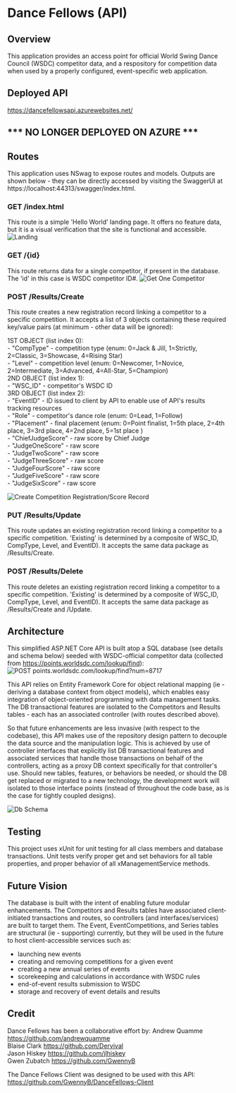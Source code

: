 
# Dance Fellows (API)

## Overview
This application provides an access point for official World Swing Dance Council (WSDC) competitor data, and a respository for competition data when used by a properly configured, event-specific web application.


## Deployed API
https://dancefellowsapi.azurewebsites.net/
## *** NO LONGER DEPLOYED ON AZURE ***  

## Routes
This application uses NSwag to expose routes and models. Outputs are shown below - they can be directly accessed by visiting the SwaggerUI at https://localhost:44313/swagger/index.html.

### GET /index.html
This route is a simple 'Hello World' landing page. It offers no feature data, but it is a visual verification that the site is functional and accessible.
![Landing](assets/Competitors-index.PNG)

### GET /{id}
This route returns data for a single competitor, if present in the database. The 'id' in this case is WSDC competitor ID#.
![Get One Competitor](assets/Competitors-id.PNG)

### POST /Results/Create
This route creates a new registration record linking a competitor to a specific competition. It accepts a list of 3 objects containing these required key/value pairs (at minimum - other data will be ignored):

  1ST OBJECT (list index 0):  
    - "CompType" <int> - competition type (enum: 0=Jack & Jill, 1=Strictly, 2=Classic, 3=Showcase, 4=Rising Star)  
    - "Level" <int> - competition level (enum: 0=Newcomer, 1=Novice, 2=Intermediate, 3=Advanced, 4=All-Star, 5=Champion)  
  2ND OBJECT (list index 1):  
    - "WSC_ID" <int> - competitor's WSDC ID  
  3RD OBJECT (list index 2):  
    - "EventID" <int> - ID issued to client by API to enable use of API's results tracking resources  
    - "Role" <int> - competitor's dance role (enum: 0=Lead, 1=Follow)  
    - "Placement" <int> - final placement (enum: 0=Point finalist, 1=5th place, 2=4th place, 3=3rd place, 4=2nd place, 5=1st place )  
    - "ChiefJudgeScore" <int> - raw score by Chief Judge  
    - "JudgeOneScore" <int> - raw score  
    - "JudgeTwoScore" <int> - raw score  
    - "JudgeThreeScore" <int> - raw score  
    - "JudgeFourScore" <int> - raw score  
    - "JudgeFiveScore" <int> - raw score  
    - "JudgeSixScore" <int> - raw score  
     
  ![Create Competition Registration/Score Record](assets/Create-Result.PNG)  

### PUT /Results/Update
This route updates an existing registration record linking a competitor to a specific competition. 'Existing' is determined by a composite of WSC_ID, CompType, Level, and EventID). It accepts the same data package as /Results/Create.

### POST /Results/Delete
This route deletes an existing registration record linking a competitor to a specific competition. 'Existing' is determined by a composite of WSC_ID, CompType, Level, and EventID). It accepts the same data package as /Results/Create and /Update.

## Architecture
This simplified ASP.NET Core API is built atop a SQL database (see details and schema below) seeded with WSDC-official competitor data (collected from https://points.worldsdc.com/lookup/find):
![POST points.worldsdc.com/lookup/find?num=8717](assets/wsdc-POST-return.PNG)  
  
This API relies on Entity Framework Core for object relational mapping (ie - deriving a database context from object models), which enables easy integration of object-oriented programming with data management tasks. The DB transactional features are isolated to the Competitors and Results tables - each has an associated controller (with routes described above).
  
So that future enhancements are less invasive (with respect to the codebase), this API makes use of the repository design pattern to decouple the data source and the manipulation logic. This is achieved by use of controller interfaces that explicitly list DB transactional features and associated services that handle those transactions on behalf of the controllers, acting as a proxy DB context specifically for that controller's use.  Should new tables, features, or behaviors be needed, or should the DB get replaced or migrated to a new technology, the development work will isolated to those interface points (instead of throughout the code base, as is the case for tightly coupled designs).  
  
![Db Schema](assets/schema.png)


## Testing
This project uses xUnit for unit testing for all class members and database transactions. Unit tests verify proper get and set behaviors for all table properties, and proper behavior of all xManagementService methods.


## Future Vision
The database is built with the intent of enabling future modular enhancements. The Competitors and Results tables have associated client-initiated transactions and routes, so controllers (and interfaces/services) are built to target them. The Event, EventCompetitions, and Series tables are structural (ie - supporting) currently, but they will be used in the future to host client-accessible services such as:
  - launching new events
  - creating and removing competitions for a given event
  - creating a new annual series of events
  - scorekeeping and calculations in accordance with WSDC rules
  - end-of-event results submission to WSDC
  - storage and recovery of event details and results


## Credit
Dance Fellows has been a collaborative effort by:
  Andrew Quamme https://github.com/andrewquamme  
  Blaise Clark https://github.com/Dervival  
  Jason Hiskey https://github.com/jlhiskey  
  Gwen Zubatch https://github.com/GwennyB  

The Dance Fellows Client was designed to be used with this API:  
https://github.com/GwennyB/DanceFellows-Client
